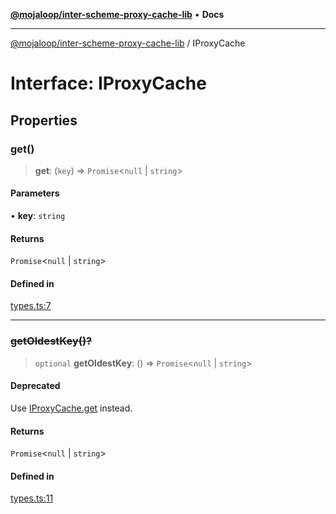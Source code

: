 [**@mojaloop/inter-scheme-proxy-cache-lib**](../README.md) • **Docs**

***

[@mojaloop/inter-scheme-proxy-cache-lib](../README.md) / IProxyCache

# Interface: IProxyCache

## Properties

### get()

> **get**: (`key`) => `Promise`\<`null` \| `string`\>

#### Parameters

• **key**: `string`

#### Returns

`Promise`\<`null` \| `string`\>

#### Defined in

[types.ts:7](https://github.com/mojaloop/inter-scheme-proxy-cache-lib/blob/5b23cc633970a23f1400be0e698c6c3652fe9cb0/src/types.ts#L7)

***

### ~~getOldestKey()?~~

> `optional` **getOldestKey**: () => `Promise`\<`null` \| `string`\>

#### Deprecated

Use [IProxyCache.get](IProxyCache.md#get) instead.

#### Returns

`Promise`\<`null` \| `string`\>

#### Defined in

[types.ts:11](https://github.com/mojaloop/inter-scheme-proxy-cache-lib/blob/5b23cc633970a23f1400be0e698c6c3652fe9cb0/src/types.ts#L11)
